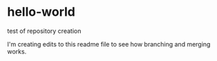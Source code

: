 # hello-world
test of repository creation


I'm creating edits to this readme file to see how branching and merging works. 
